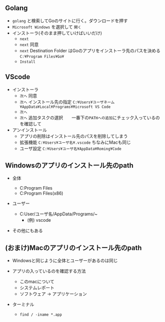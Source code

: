 ## Golang
- `golang` と検索してGoのサイトに行く。ダウンロードを押す
- `Microsoft Windows` を選択して `開く`
- インストーラ(そのまま押していけばいいだけ)
  - `next`
  - `next` 同意
  - `next` Destination Folder はGoのアプリをインストーラ先のパスを決める `C:¥Program Files¥Go¥`
  - `Install`

## VScode
- インストーラ
  - `次へ` 同意
  - `次へ` インストール先の指定 `C:¥Users¥ユーザネーム¥AppData¥Local¥Programs¥Microsoft VS Code`
  - `次へ` 
  - `次へ` 追加タスクの選択　　一番下の`PATHへの追加`にチェック入っているのを確認して
- アンインストール
  - アプリの削除はインストール先のパスを削除してしまう
  - 拡張機能 `C:¥Users¥ユーザ名¥.vscode` ちなみにMacも同じ
  - ユーザ設定 `C:¥Users¥ユーザ名¥AppData¥Roming¥Code`

## Windowsのアプリのインストール先のpath
- 全体
  - C:Program Files
  - C:Program Files(x86)

- ユーザー
  - C:User/ユーザ名/AppData/Programs/~ 
    - (例) vscode 
- その他にもある

## (おまけ)Macのアプリのインストール先のpath
- Windowsと同じように全体とユーザーがあるのは同じ
- アプリの入っているのを確認する方法
  - このmacについて
  - システムレポート
  - ソフトウェア -> アプリケーション

- ターミナル
  - `find / -iname *.app` 
